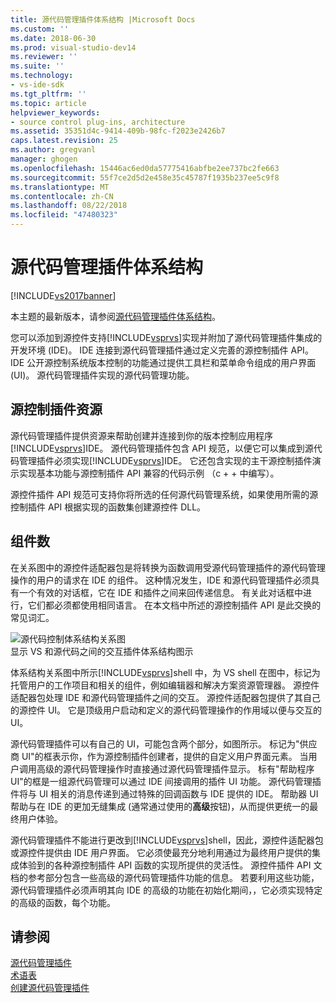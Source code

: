 ```yaml
---
title: 源代码管理插件体系结构 |Microsoft Docs
ms.custom: ''
ms.date: 2018-06-30
ms.prod: visual-studio-dev14
ms.reviewer: ''
ms.suite: ''
ms.technology:
- vs-ide-sdk
ms.tgt_pltfrm: ''
ms.topic: article
helpviewer_keywords:
- source control plug-ins, architecture
ms.assetid: 35351d4c-9414-409b-98fc-f2023e2426b7
caps.latest.revision: 25
ms.author: gregvanl
manager: ghogen
ms.openlocfilehash: 15446ac6ed0da57775416abfbe2ee737bc2fe663
ms.sourcegitcommit: 55f7ce2d5d2e458e35c45787f1935b237ee5c9f8
ms.translationtype: MT
ms.contentlocale: zh-CN
ms.lasthandoff: 08/22/2018
ms.locfileid: "47480323"
---
```

# <a name="source-control-plug-in-architecture"></a>源代码管理插件体系结构
[!INCLUDE[vs2017banner](../../includes/vs2017banner.md)]

本主题的最新版本，请参阅[源代码管理插件体系结构](https://docs.microsoft.com/visualstudio/extensibility/internals/source-control-plug-in-architecture)。  
  
您可以添加到源控件支持[!INCLUDE[vsprvs](../../includes/vsprvs-md.md)]实现并附加了源代码管理插件集成的开发环境 (IDE)。 IDE 连接到源代码管理插件通过定义完善的源控制插件 API。 IDE 公开源控制系统版本控制的功能通过提供工具栏和菜单命令组成的用户界面 (UI)。 源代码管理插件实现的源代码管理功能。  
  
## <a name="source-control-plug-in-resources"></a>源控制插件资源  
 源代码管理插件提供资源来帮助创建并连接到你的版本控制应用程序[!INCLUDE[vsprvs](../../includes/vsprvs-md.md)]IDE。 源代码管理插件包含 API 规范，以便它可以集成到源代码管理插件必须实现[!INCLUDE[vsprvs](../../includes/vsprvs-md.md)]IDE。 它还包含实现的主干源控制插件演示实现基本功能与源控制插件 API 兼容的代码示例 （c + + 中编写）。  
  
 源控件插件 API 规范可支持你将所选的任何源代码管理系统，如果使用所需的源控制插件 API 根据实现的函数集创建源控件 DLL。  
  
## <a name="components"></a>组件数  
 在关系图中的源控件适配器包是将转换为函数调用受源代码管理插件的源代码管理操作的用户的请求在 IDE 的组件。 这种情况发生，IDE 和源代码管理插件必须具有一个有效的对话框，它在 IDE 和插件之间来回传递信息。 有关此对话框中进行，它们都必须都使用相同语言。 在本文档中所述的源控制插件 API 是此交换的常见词汇。  
  
 ![源代码控制体系结构关系图](../../extensibility/internals/media/vs-sccsdk-plug-in-arch.gif "vs_sccsdk_plug_in_arch")  
显示 VS 和源代码之间的交互插件体系结构图示  
  
 体系结构关系图中所示[!INCLUDE[vsprvs](../../includes/vsprvs-md.md)]shell 中，为 VS shell 在图中，标记为托管用户的工作项目和相关的组件，例如编辑器和解决方案资源管理器。 源控件适配器包处理 IDE 和源代码管理插件之间的交互。 源控件适配器包提供了其自己的源控件 UI。 它是顶级用户启动和定义的源代码管理操作的作用域以便与交互的 UI。  
  
 源代码管理插件可以有自己的 UI，可能包含两个部分，如图所示。 标记为"供应商 UI"的框表示你，作为源控制插件创建者，提供的自定义用户界面元素。 当用户调用高级的源代码管理操作时直接通过源代码管理插件显示。 标有"帮助程序 UI"的框是一组源代码管理可以通过 IDE 间接调用的插件 UI 功能。 源代码管理插件将与 UI 相关的消息传递到通过特殊的回调函数与 IDE 提供的 IDE。 帮助器 UI 帮助与在 IDE 的更加无缝集成 (通常通过使用的**高级**按钮)，从而提供更统一的最终用户体验。  
  
 源代码管理插件不能进行更改到[!INCLUDE[vsprvs](../../includes/vsprvs-md.md)]shell，因此，源控件适配器包或源控件提供由 IDE 用户界面。 它必须使最充分地利用通过为最终用户提供的集成体验到的各种源控制插件 API 函数的实现所提供的灵活性。 源控件插件 API 文档的参考部分包含一些高级的源代码管理插件功能的信息。 若要利用这些功能，源代码管理插件必须声明其向 IDE 的高级的功能在初始化期间，，它必须实现特定的高级的函数，每个功能。  
  
## <a name="see-also"></a>请参阅  
 [源代码管理插件](../../extensibility/source-control-plug-ins.md)   
 [术语表](../../extensibility/source-control-plug-in-glossary.md)   
 [创建源代码管理插件](../../extensibility/internals/creating-a-source-control-plug-in.md)

